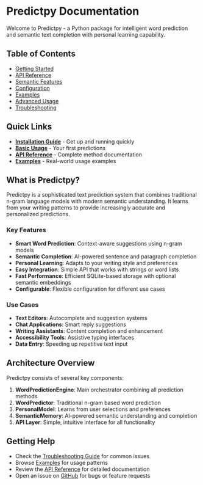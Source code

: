 # Predictpy Documentation

Welcome to Predictpy - a Python package for intelligent word prediction and semantic text completion with personal learning capability.

## Table of Contents

- [Getting Started](getting-started.md)
- [API Reference](api-reference.md)
- [Semantic Features](semantic-features.md)
- [Configuration](configuration.md)
- [Examples](examples.md)
- [Advanced Usage](advanced-usage.md)
- [Troubleshooting](troubleshooting.md)

## Quick Links

- **[Installation Guide](getting-started.md#installation)** - Get up and running quickly
- **[Basic Usage](getting-started.md#basic-usage)** - Your first predictions
- **[API Reference](api-reference.md)** - Complete method documentation
- **[Examples](examples.md)** - Real-world usage examples

## What is Predictpy?

Predictpy is a sophisticated text prediction system that combines traditional n-gram language models with modern semantic understanding. It learns from your writing patterns to provide increasingly accurate and personalized predictions.

### Key Features

- **Smart Word Prediction**: Context-aware suggestions using n-gram models
- **Semantic Completion**: AI-powered sentence and paragraph completion
- **Personal Learning**: Adapts to your writing style and preferences
- **Easy Integration**: Simple API that works with strings or word lists
- **Fast Performance**: Efficient SQLite-based storage with optional semantic embeddings
- **Configurable**: Flexible configuration for different use cases

### Use Cases

- **Text Editors**: Autocomplete and suggestion systems
- **Chat Applications**: Smart reply suggestions
- **Writing Assistants**: Content completion and enhancement
- **Accessibility Tools**: Assistive typing interfaces
- **Data Entry**: Speeding up repetitive text input

## Architecture Overview

Predictpy consists of several key components:

1. **WordPredictionEngine**: Main orchestrator combining all prediction methods
2. **WordPredictor**: Traditional n-gram based word prediction
3. **PersonalModel**: Learns from user selections and preferences
4. **SemanticMemory**: AI-powered semantic understanding and completion
5. **API Layer**: Simple, intuitive interface for all functionality

## Getting Help

- Check the [Troubleshooting Guide](troubleshooting.md) for common issues
- Browse [Examples](examples.md) for usage patterns
- Review the [API Reference](api-reference.md) for detailed documentation
- Open an issue on [GitHub](https://github.com/code0nwheels/Predictpy/issues) for bugs or feature requests
